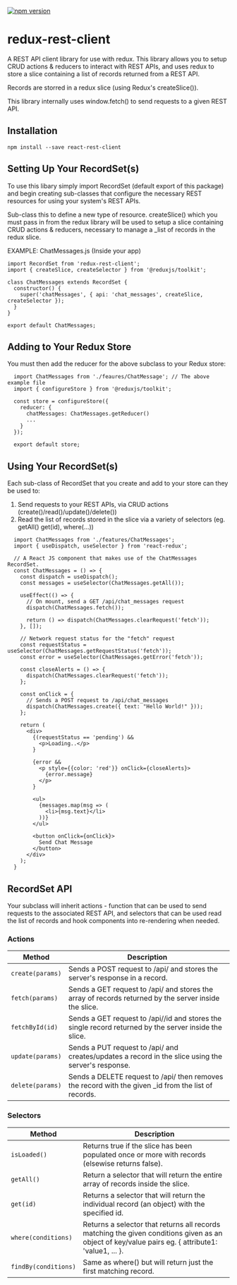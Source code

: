 [![npm version](https://badge.fury.io/js/redux-rest-client.svg)](https://badge.fury.io/js/redux-rest-client)

# redux-rest-client

A REST API client library for use with redux.
This library allows you to setup CRUD actions &amp; reducers to interact with REST APIs,
and uses redux to store a slice containing a list of records returned from a REST API.

Records are storred in a redux slice (using Redux's createSlice()).

This library internally uses window.fetch() to send requests to a given REST API.

## Installation
```
npm install --save react-rest-client
```

## Setting Up Your RecordSet(s)
To use this libary simply import RecordSet (default export of this package) and begin creating sub-classes that configure
the necessary REST resources for using your system's REST APIs.

Sub-class this to define a new type of resource. createSlice() which you must pass in from the redux library will
be used to setup a slice containing CRUD actions & reducers, necessary to manage a _list of records in the redux slice.

EXAMPLE: ChatMessages.js  (Inside your app)
```
import RecordSet from 'redux-rest-client';
import { createSlice, createSelector } from '@reduxjs/toolkit';

class ChatMessages extends RecordSet {
  constructor() {
    super('chatMessages', { api: 'chat_messages', createSlice, createSelector });
  }
}
     
export default ChatMessages;
```

## Adding to Your Redux Store
You must then add the reducer for the above subclass to your Redux store:
```
  import ChatMessages from './feaures/ChatMessage'; // The above example file
  import { configureStore } from '@reduxjs/toolkit';
  
  const store = configureStore({
    reducer: {
      chatMessages: ChatMessages.getReducer()
      ...
    }
  });

  export default store;
```

## Using Your RecordSet(s)
Each sub-class of RecordSet that you create and add to your store can they be used to:

1. Send requests to your REST APIs, via CRUD actions (create()/read()/update()/delete())
2. Read the list of records stored in the slice via a variety of selectors (eg. getAll() get(id), where(...))

```
  import ChatMessages from './features/ChatMessages';
  import { useDispatch, useSelector } from 'react-redux';

  // A React JS component that makes use of the ChatMessages RecordSet.
  const ChatMessages = () => {
    const dispatch = useDispatch();
    const messages = useSelector(ChatMessages.getAll());

    useEffect(() => {
      // On mount, send a GET /api/chat_messages request
      dispatch(ChatMessages.fetch());

      return () => dispatch(ChatMessages.clearRequest('fetch'));
    }, []);

    // Network request status for the "fetch" request
    const requestStatus = useSelector(ChatMessages.getRequestStatus('fetch'));
    const error = useSelector(ChatMessages.getError('fetch'));

    const closeAlerts = () => {
      dispatch(ChatMessages.clearRequest('fetch'));
    };

    const onClick = {
      // Sends a POST request to /api/chat_messages
      dispatch(ChatMessages.create({ text: "Hello World!" }));
    };

    return (
      <div>
        {(requestStatus == 'pending') &&
          <p>Loading..</p>
        }

        {error &&
          <p style={{color: 'red'}} onClick={closeAlerts}>
            {error.message}
          </p>
        }

        <ul>
          {messages.map(msg => (
            <li>{msg.text}</li>
          ))}
        </ul>

        <button onClick={onClick}>
          Send Chat Message
        </button>
      </div>
    );
  }
```

## RecordSet API
Your subclass will inherit actions - function that can be used to send requests to the associated REST API,
and selectors that can be used read the list of records and hook components into re-rendering when needed.

### Actions

| Method | Description |
| --- | --- |
| `create(params)` | Sends a POST request to /api/<resourceName> and stores the server's response in a record. |
| `fetch(params)` | Sends a GET request to /api/<resourceName> and stores the array of records returned by the server inside the slice. |
| `fetchById(id)` | Sends a GET request to /api/<resourceName>/id and stores the single record returned by the server inside the slice. |
| `update(params)` | Sends a PUT request to /api/<resourceName> and creates/updates a record in the slice using the server's response. |
| `delete(params)` | Sends a DELETE request to /api/<resourceName> then removes the record with the given _id from the list of records. |

### Selectors

| Method | Description |
| --- | --- |
| `isLoaded()` | Returns true if the slice has been populated once or more with records (elsewise returns false). |
| `getAll()` | Return a selector that will return the entire array of records inside the slice. |
| `get(id)` | Returns a selector that will return the individual record (an object) with the specified id. |
| `where(conditions)` | Returns a selector that returns all records matching the given conditions given as an object of key/value pairs eg. { attribute1: 'value1, ... }. |
| `findBy(conditions)` | Same as where() but will return just the first matching record. |
